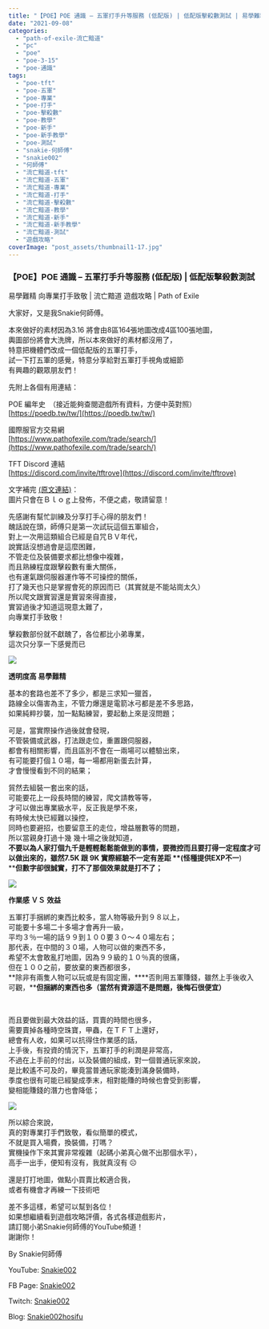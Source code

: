 ```yaml
---
title: "【POE】POE 通識 – 五軍打手升等服務 (低配版) | 低配版擊殺數測試 | 易學難精 向專業打手致敬 | 流亡黯道 遊戲攻略 | Path of Exile"
date: "2021-09-08"
categories: 
  - "path-of-exile-流亡黯道"
  - "pc"
  - "poe"
  - "poe-3-15"
  - "poe-通識"
tags: 
  - "poe-tft"
  - "poe-五軍"
  - "poe-專業"
  - "poe-打手"
  - "poe-擊殺數"
  - "poe-教學"
  - "poe-新手"
  - "poe-新手教學"
  - "poe-測試"
  - "snakie-何師傅"
  - "snakie002"
  - "何師傅"
  - "流亡黯道-tft"
  - "流亡黯道-五軍"
  - "流亡黯道-專業"
  - "流亡黯道-打手"
  - "流亡黯道-擊殺數"
  - "流亡黯道-教學"
  - "流亡黯道-新手"
  - "流亡黯道-新手教學"
  - "流亡黯道-測試"
  - "遊戲攻略"
coverImage: "post_assets/thumbnail1-17.jpg"
---
```


### 【POE】POE 通識 – 五軍打手升等服務 (低配版) | 低配版擊殺數測試  
易學難精 向專業打手致敬 | 流亡黯道 遊戲攻略 | Path of Exile

  
大家好，又是我Snakie何師傅。  

  
本來做好的素材因為3.16 將會由8區164張地圖改成4區100張地圖，  
輿圖部份將會大洗牌，所以本來做好的素材都沒用了，  
特意把機體們改成一個低配版的五軍打手，  
試一下打五軍的感覺，特意分享給對五軍打手視角或細節  
有興趣的觀眾朋友們！  

  
先附上各個有用連結：  

  
POE 編年史　（接近能夠查閱遊戲所有資料，方便中英對照）  
[https://poedb.tw/tw/](https://poedb.tw/tw/)  

  
國際服官方交易網  
[https://www.pathofexile.com/trade/search/](https://www.pathofexile.com/trade/search/)  

  
TFT Discord 連結  
[https://discord.com/invite/tftrove](https://discord.com/invite/tftrove)  

  
文字補完 [(原文連結)](https://snakie002hosifu.blogspot.com/2021/09/071.html)：  
圖片只會在Ｂｌｏｇ上發佈，不便之處，敬請留意！  

  
先感謝有幫忙訓練及分享打手心得的朋友們！  
醜話說在頭，師傅只是第一次試玩這個五軍組合，  
對上一次用這類組合已經是自咒ＢＶ年代，  
說實話沒想過會是這麼困難，  
不管走位及裝備要求都比想像中複雜，  
而且熟練程度跟擊殺數有重大關係，  
也有運氣跟伺服器運作等不可操控的關係，  
打了幾天也只是掌握會死的原因而已（其實就是不能站崗太久）  
所以爬文跟實習還是實習來得直接，  
實習過後才知道這現意太難了，  
向專業打手致敬！  

  
擊殺數部份就不獻醜了，各位都比小弟專業，  
這次只分享一下感覺而已  

  
![](post_assets/Path-of-Exile-Legion.jpg)  

  
**透明度高 易學難精**  

  
基本的套路也差不了多少，都是三求知一獵首，  
路線全以傷害為主，不管力爆還是電箭冰弓都是差不多思路，  
如果純粹抄襲，加一點點練習，要起動上來是沒問題；  

  
可是，當實際操作過後就會發現，  
不管裝備或武器，打法跟走位，重置跟伺服器，  
都會有相關影響，而且區別不會在一兩場可以體驗出來，  
有可能要打個１０場，每一場都用新蛋去計算，  
才會慢慢看到不同的結果；  

  
貿然去組裝一套出來的話，  
可能要花上一段長時間的練習，爬文請教等等，  
才可以做出專業級水平，反正我是學不來，  
有時候太快已經難以操控，  
同時也要避招，也要留意王的走位，增益層數等的問題，  
所以當親身打過十幾 幾十場之後就知道，  
**不要以為人家打個九千是輕輕鬆鬆能做到的事情，****要微控而且要打得一定程度才可以做出來的，****雖然****7.5K** **跟** **9K** **實際經驗不一定有差距** **(****怪種提供****EXP****不一****)  
****但數字卻很誠實，打不了那個效果就是打不了；**  

  
![](post_assets/maxresdefault-1024x576.jpg)  

  
**作業感 ＶＳ 效益**  

  
五軍打手捆綁的東西比較多，當人物等級升到９８以上，  
可能要十多場二十多場才會再升一級，  
平均３％一場的話９９到１００要３０～４０場左右；  
那代表，在中間的３０場，人物可以做的東西不多，  
希望不太會敢亂打地圖，因為９９級的１０％真的很痛，  
但在１００之前，要放棄的東西都很多，  
**除非有兩隻人物可以玩或是有固定團，****否則用五軍賺錢，雖然上手後收入可觀，****但捆綁的東西也多（當然有資源這不是問題，後悔石很便宜）**  

  
   

  
而且要做到最大效益的話，買賣的時間也很多，  
需要賣掉各種時空珠寶，甲蟲，在ＴＦＴ上還好，  
總會有人收，如果可以抗得住作業感的話，  
上手後，有投資的情況下，五軍打手的利潤是非常高，  
不過在上手前的付出，以及裝備的組成，對一個普通玩家來說，  
是比較遙不可及的，畢竟當普通玩家能湊到滿身裝備時，  
季度也很有可能已經變成季末，相對能賺的時候也會受到影響，  
變相能賺錢的潛力也會降低；  

  
![](post_assets/2021-09-03-20-42-20.mp4_snapshot_06.01.823-1024x576.jpg)  

  
所以綜合來說，  
真的對專業打手們致敬，看似簡單的模式，  
不就是買入場費，換裝備，打嗎？  
實機操作下來其實非常複雜（起碼小弟真心做不出那個水平），  
高手一出手，便知有沒有，我就真沒有 ☹  

  
還是打打地圖，做點小買賣比較適合我，  
或者有機會才再練一下技術吧  

  
差不多這樣，希望可以幫到各位！  
如果想繼續看到遊戲攻略評價，各式各樣遊戲影片，  
請訂閱小弟Snakie何師傅的YouTube頻道！  
謝謝你！  

  
By Snakie何師傅  

  
YouTube: [Snakie002](https://www.youtube.com/c/Snakie002/)  

  
FB Page: [Snakie002](https://www.facebook.com/Snakie002/)  

  
Twitch: [Snakie002](https://www.twitch.tv/snakie002/)  

  
Blog: [Snakie002hosifu](https://snakie002hosifu.blog/)
